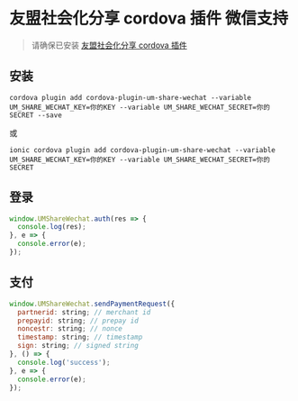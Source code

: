 # 友盟社会化分享 cordova 插件 微信支持

> 请确保已安装 [友盟社会化分享 cordova 插件](https://github.com/yccp/cordova-plugin-um-share.git)

## 安装

```
cordova plugin add cordova-plugin-um-share-wechat --variable UM_SHARE_WECHAT_KEY=你的KEY --variable UM_SHARE_WECHAT_SECRET=你的SECRET --save
```
或
```
ionic cordova plugin add cordova-plugin-um-share-wechat --variable UM_SHARE_WECHAT_KEY=你的KEY --variable UM_SHARE_WECHAT_SECRET=你的SECRET
```

## 登录

```js
window.UMShareWechat.auth(res => {
  console.log(res);
}, e => {
  console.error(e);
});

```

## 支付

```js
window.UMShareWechat.sendPaymentRequest({
  partnerid: string; // merchant id
  prepayid: string; // prepay id
  noncestr: string; // nonce
  timestamp: string; // timestamp
  sign: string; // signed string
}, () => {
  console.log('success');
}, e => {
  console.error(e);
});

```